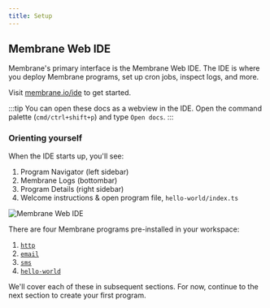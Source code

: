 ```yaml
---
title: Setup
---
```


## Membrane Web IDE

Membrane's primary interface is the Membrane Web IDE. The IDE is where you deploy Membrane programs, set up cron jobs, inspect logs, and more.

Visit <a href="https://membrane.io/ide" target="_blank">membrane.io/ide</a> to get started.

:::tip
You can open these docs as a webview in the IDE. Open the command palette (`cmd/ctrl+shift+p`) and type `Open docs`.
:::

### Orienting yourself

When the IDE starts up, you'll see:

1. Program Navigator (left sidebar)
2. Membrane Logs (bottombar)
3. Program Details (right sidebar)
4. Welcome instructions & open program file, `hello-world/index.ts`

![Membrane Web IDE](/cloud-assets/ide-orientation.png)

There are four Membrane programs pre-installed in your workspace:

1. [`http`](/features/endpoints/#http-program)
2. [`email`](/features/email)
3. [`sms`](/features/sms)
4. [`hello-world`](/getting-started/hello-world)

We'll cover each of these in subsequent sections. For now, continue to the next section to create your first program.
